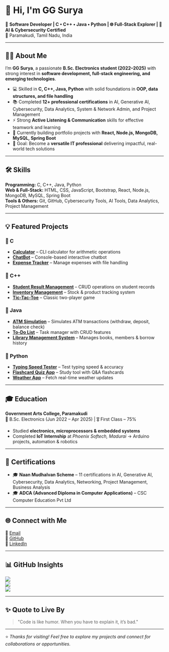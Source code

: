 # 👋 Hi, I'm GG Surya  

🚀 **Software Developer | C • C++ • Java • Python | 🌐 Full-Stack Explorer | 🤖 AI & Cybersecurity Certified**  
📍 Paramakudi, Tamil Nadu, India  

---

## 👨‍💻 About Me  

I’m **GG Surya**, a passionate **B.Sc. Electronics student (2022–2025)** with strong interest in **software development, full-stack engineering, and emerging technologies**.  

- 💻 Skilled in **C, C++, Java, Python** with solid foundations in **OOP, data structures, and file handling**  
- 📚 Completed **12+ professional certifications** in AI, Generative AI, Cybersecurity, Data Analytics, System & Network Admin, and Project Management  
- ⚡ Strong **Active Listening & Communication** skills for effective teamwork and learning  
- 🌱 Currently building portfolio projects with **React, Node.js, MongoDB, MySQL, Spring Boot**  
- 🎯 Goal: Become a **versatile IT professional** delivering impactful, real-world tech solutions  

---

## 🛠️ Skills  

**Programming:** C, C++, Java, Python  
**Web & Full-Stack:** HTML, CSS, JavaScript, Bootstrap, React, Node.js, MongoDB, MySQL, Spring Boot  
**Tools & Others:** Git, GitHub, Cybersecurity Tools, AI Tools, Data Analytics, Project Management  

---

## 💡 Featured Projects  

### 🔹 C  
- [**Calculator**](https://github.com/ggsurya/C-Projects) – CLI calculator for arithmetic operations  
- [**ChatBot**](https://github.com/ggsurya/C-Projects) – Console-based interactive chatbot  
- [**Expense Tracker**](https://github.com/ggsurya/C-Projects) – Manage expenses with file handling  

### 🔹 C++  
- [**Student Result Management**](https://github.com/ggsurya/Cpp-Projects) – CRUD operations on student records  
- [**Inventory Management**](https://github.com/ggsurya/Cpp-Projects) – Stock & product tracking system  
- [**Tic-Tac-Toe**](https://github.com/ggsurya/Cpp-Projects) – Classic two-player game  

### 🔹 Java  
- [**ATM Simulation**](https://github.com/ggsurya/Java-Projects) – Simulates ATM transactions (withdraw, deposit, balance check)  
- [**To-Do List**](https://github.com/ggsurya/Java-Projects) – Task manager with CRUD features  
- [**Library Management System**](https://github.com/ggsurya/Java-Projects) – Manages books, members & borrow history  

### 🔹 Python  
- [**Typing Speed Tester**](https://github.com/ggsurya/Python-Projects) – Test typing speed & accuracy  
- [**Flashcard Quiz App**](https://github.com/ggsurya/Python-Projects) – Study tool with Q&A flashcards  
- [**Weather App**](https://github.com/ggsurya/Python-Projects) – Fetch real-time weather updates  

---

## 🎓 Education  

**Government Arts College, Paramakudi**  
📅 B.Sc. Electronics (Jun 2022 – Apr 2025) | 🎖️ First Class – 75%  

- Studied **electronics, microprocessors & embedded systems**  
- Completed **IoT Internship** at *Phoenix Softech, Madurai* → Arduino projects, automation & robotics  

---

## 📜 Certifications  

- 🎓 **Naan Mudhalvan Scheme** – 11 certifications in AI, Generative AI, Cybersecurity, Data Analytics, Networking, Project Management, Business Analysis  
- 🎓 **ADCA (Advanced Diploma in Computer Applications)** – CSC Computer Education Pvt Ltd  

---

## 🌐 Connect with Me  

📧 [Email](mailto:ggsuryaff@gmail.com)  
🔗 [GitHub](https://github.com/ggsurya)  
🔗 [LinkedIn](https://www.linkedin.com/in/g-g-surya-5aa9312b4)  

---

## 📊 GitHub Insights  

![](https://github-readme-stats.vercel.app/api?username=ggsurya&theme=dark&hide_border=false&include_all_commits=true&count_private=true)  
![](https://nirzak-streak-stats.vercel.app/?user=ggsurya&theme=dark&hide_border=false)  
![](https://github-readme-stats.vercel.app/api/top-langs/?username=ggsurya&theme=dark&hide_border=false&layout=compact)  

---

## ✨ Quote to Live By  

> "Code is like humor. When you have to explain it, it’s bad."  

---

⭐ *Thanks for visiting! Feel free to explore my projects and connect for collaborations or opportunities.*  
